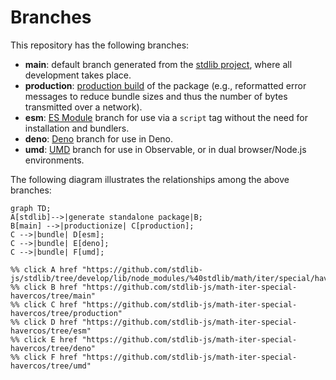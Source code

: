 <!--

@license Apache-2.0

Copyright (c) 2022 The Stdlib Authors.

Licensed under the Apache License, Version 2.0 (the "License");
you may not use this file except in compliance with the License.
You may obtain a copy of the License at

    http://www.apache.org/licenses/LICENSE-2.0

Unless required by applicable law or agreed to in writing, software
distributed under the License is distributed on an "AS IS" BASIS,
WITHOUT WARRANTIES OR CONDITIONS OF ANY KIND, either express or implied.
See the License for the specific language governing permissions and
limitations under the License.

-->

# Branches

This repository has the following branches:

-   **main**: default branch generated from the [stdlib project][stdlib-url], where all development takes place.
-   **production**: [production build][production-url] of the package (e.g., reformatted error messages to reduce bundle sizes and thus the number of bytes transmitted over a network).
-   **esm**: [ES Module][esm-url] branch for use via a `script` tag without the need for installation and bundlers.
-   **deno**: [Deno][deno-url] branch for use in Deno.
-   **umd**: [UMD][umd-url] branch for use in Observable, or in dual browser/Node.js environments.

The following diagram illustrates the relationships among the above branches:

```mermaid
graph TD;
A[stdlib]-->|generate standalone package|B;
B[main] -->|productionize| C[production];
C -->|bundle| D[esm];
C -->|bundle| E[deno];
C -->|bundle| F[umd];

%% click A href "https://github.com/stdlib-js/stdlib/tree/develop/lib/node_modules/%40stdlib/math/iter/special/havercos"
%% click B href "https://github.com/stdlib-js/math-iter-special-havercos/tree/main"
%% click C href "https://github.com/stdlib-js/math-iter-special-havercos/tree/production"
%% click D href "https://github.com/stdlib-js/math-iter-special-havercos/tree/esm"
%% click E href "https://github.com/stdlib-js/math-iter-special-havercos/tree/deno"
%% click F href "https://github.com/stdlib-js/math-iter-special-havercos/tree/umd"
```

[stdlib-url]: https://github.com/stdlib-js/stdlib/tree/develop/lib/node_modules/%40stdlib/math/iter/special/havercos
[production-url]: https://github.com/stdlib-js/math-iter-special-havercos/tree/production
[deno-url]: https://github.com/stdlib-js/math-iter-special-havercos/tree/deno
[umd-url]: https://github.com/stdlib-js/math-iter-special-havercos/tree/umd
[esm-url]: https://github.com/stdlib-js/math-iter-special-havercos/tree/esm
